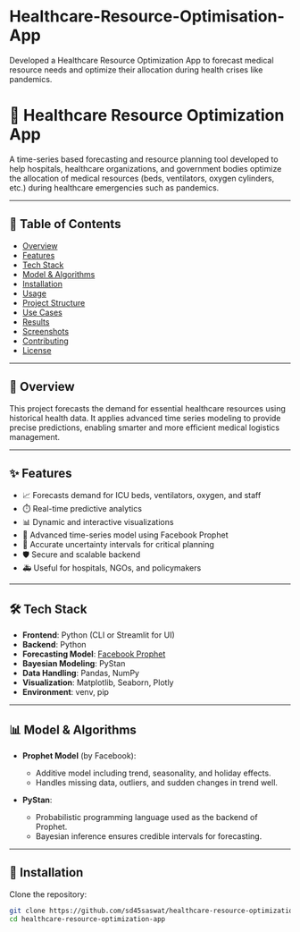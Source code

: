 # Healthcare-Resource-Optimisation-App
Developed a Healthcare Resource Optimization App to forecast medical resource needs and optimize their allocation during health crises like pandemics.
# 🏥 Healthcare Resource Optimization App

A time-series based forecasting and resource planning tool developed to help hospitals, healthcare organizations, and government bodies optimize the allocation of medical resources (beds, ventilators, oxygen cylinders, etc.) during healthcare emergencies such as pandemics.

---

## 📌 Table of Contents

- [Overview](#overview)
- [Features](#features)
- [Tech Stack](#tech-stack)
- [Model & Algorithms](#model--algorithms)
- [Installation](#installation)
- [Usage](#usage)
- [Project Structure](#project-structure)
- [Use Cases](#use-cases)
- [Results](#results)
- [Screenshots](#screenshots)
- [Contributing](#contributing)
- [License](#license)

---

## 🧠 Overview

This project forecasts the demand for essential healthcare resources using historical health data. It applies advanced time series modeling to provide precise predictions, enabling smarter and more efficient medical logistics management.

---

## ✨ Features

- 📈 Forecasts demand for ICU beds, ventilators, oxygen, and staff
- ⏱️ Real-time predictive analytics
- 📊 Dynamic and interactive visualizations
- 🧠 Advanced time-series model using Facebook Prophet
- 🧪 Accurate uncertainty intervals for critical planning
- 🛡️ Secure and scalable backend
- 🚑 Useful for hospitals, NGOs, and policymakers

---

## 🛠️ Tech Stack

- **Frontend**: Python (CLI or Streamlit for UI)
- **Backend**: Python
- **Forecasting Model**: [Facebook Prophet](https://facebook.github.io/prophet/)
- **Bayesian Modeling**: PyStan
- **Data Handling**: Pandas, NumPy
- **Visualization**: Matplotlib, Seaborn, Plotly
- **Environment**: venv, pip

---

## 📊 Model & Algorithms

- **Prophet Model** (by Facebook):
  - Additive model including trend, seasonality, and holiday effects.
  - Handles missing data, outliers, and sudden changes in trend well.

- **PyStan**:
  - Probabilistic programming language used as the backend of Prophet.
  - Bayesian inference ensures credible intervals for forecasting.

---

## 🚀 Installation

Clone the repository:

```bash
git clone https://github.com/sd45saswat/healthcare-resource-optimization-app.git
cd healthcare-resource-optimization-app
